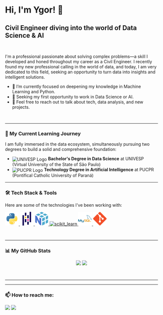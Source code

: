# Hi, I'm Ygor! 👋

## Civil Engineer diving into the world of Data Science & AI

<br>

I'm a professional passionate about solving complex problems—a skill I developed and honed throughout my career as a Civil Engineer. I recently found my new professional calling in the world of data, and today, I am very dedicated to this field, seeking an opportunity to turn data into insights and intelligent solutions.

* 🔭 I’m currently focused on deepening my knowledge in Machine Learning and Python.
* 🌱 Seeking my first opportunity to work in Data Science or AI.
* 💬 Feel free to reach out to talk about tech, data analysis, and new projects.

<br>

---

### 🚀 My Current Learning Journey

I am fully immersed in the data ecosystem, simultaneously pursuing two degrees to build a solid and comprehensive foundation:

<ul>
<li>
<img src="[(https://univesp.br/sites/58f6506869226e9479d38201/theme/images/logo-univesp.png?1746625787)]" width="25" alt="UNIVESP Logo" style="vertical-align:middle">
<strong>Bachelor's Degree in Data Science</strong> at UNIVESP (Virtual University of the State of São Paulo)
</li>
<li>
<img src="https://upload.wikimedia.org/wikipedia/pt/archive/1/13/20210824133413!Logo_pucpr.svg" width="25" alt="PUCPR Logo" style="vertical-align:middle">
<strong>Technology Degree in Artificial Intelligence</strong> at PUCPR (Pontifical Catholic University of Paraná)
</li>
</ul>

---

### 🛠️ Tech Stack & Tools

Here are some of the technologies I've been working with:

<p align="left">
  <a href="https://www.python.org" target="_blank"> 
    <img src="https://raw.githubusercontent.com/devicons/devicon/master/icons/python/python-original.svg" alt="python" width="45" height="45"/> 
  </a>
  <a href="https://pandas.pydata.org/" target="_blank"> 
    <img src="https://raw.githubusercontent.com/devicons/devicon/2ae2a900d2f041da66e950e4d48052658d850630/icons/pandas/pandas-original.svg" alt="pandas" width="45" height="45"/> 
  </a>
  <a href="https://numpy.org/" target="_blank"> 
    <img src="https://raw.githubusercontent.com/devicons/devicon/master/icons/numpy/numpy-original.svg" alt="numpy" width="45" height="45"/> 
  </a>
  <a href="https://scikit-learn.org/" target="_blank"> 
    <img src="https://upload.wikimedia.org/wikipedia/commons/0/05/Scikit_learn_logo_small.svg" alt="scikit_learn" width="45" height="45"/> 
  </a>
    <a href="https://www.mysql.com/" target="_blank"> 
    <img src="https://raw.githubusercontent.com/devicons/devicon/master/icons/mysql/mysql-original-wordmark.svg" alt="mysql" width="45" height="45"/> 
  </a>
  <a href="https://git-scm.com/" target="_blank"> 
    <img src="https://raw.githubusercontent.com/devicons/devicon/master/icons/git/git-original.svg" alt="git" width="45" height="45"/> 
  </a>
</p>

<br>

---

### 📊 My GitHub Stats

<p align="center">
  <img height="180em" src="https://github-readme-stats.vercel.app/api?username=ygorsmc&show_icons=true&theme=dracula&include_all_commits=true&count_private=true"/>
  <img height="180em" src="https://github-readme-stats.vercel.app/api/top-langs/?username=ygorsmc&layout=compact&langs_count=7&theme=dracula"/>
</p>

<br>

---

---

### 📫 How to reach me:

<p align="left">
<a href="mailto:ygorsmc@hotmail.com" target="_blank"><img src="https://img.shields.io/badge/Outlook-0078D4?style=for-the-badge&logo=outlook&logoColor=white" target="_blank"></a>
<a href="https://linkedin.com/in/ygorsmc" target="_blank"><img src="https://img.shields.io/badge/LinkedIn-0077B5?style=for-the-badge&logo=linkedin&logoColor=white" target="_blank"></a>
</p>
